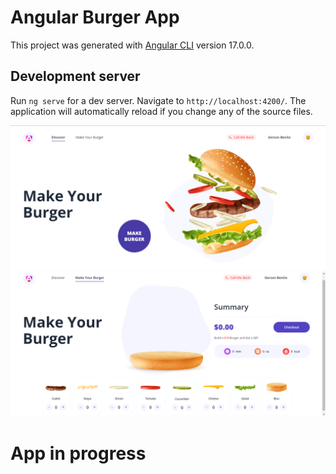 # Angular Burger App

This project was generated with [Angular CLI](https://github.com/angular/angular-cli) version 17.0.0.

## Development server

Run `ng serve` for a dev server. Navigate to `http://localhost:4200/`. The application will automatically reload if you change any of the source files.

![burger-discover](src/assets/readme/readme-burger-app.png)
![burger-process](src/assets/readme/readme-burger-app-process.png)

# App in progress